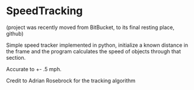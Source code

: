 # SpeedTracking
(project was recently moved from BitBucket, to its final resting place, github)


Simple speed tracker implemented in python, initialize a known distance in the frame and 
the program calculates the speed of objects through that section.

Accurate to +- .5 mph.

Credit to Adrian Rosebrock for the tracking algorithm

